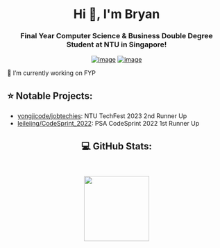 <h1 align="center">Hi 👋, I'm Bryan</h1>
<h3 align="center">Final Year Computer Science & Business Double Degree Student at NTU in Singapore!</h3>
<div align="center">

[![image](https://img.shields.io/badge/LinkedIn-0077B5?style=for-the-badge&logo=linkedin&logoColor=white)](https://www.linkedin.com/in/bryan-lim-b9a95a1bb/)
[![image](https://img.shields.io/badge/Gmail-D14836?style=for-the-badge&logo=gmail&logoColor=white)](mailto:limbryan00@gmail.com)

</div>

🔭 I’m currently working on FYP


<h2>⭐️ Notable Projects:</h1> 

- [yongjicode/jobtechies](https://github.com/yongjicode/jobtechies): NTU TechFest 2023 2nd Runner Up
- [leileijng/CodeSprint_2022](https://github.com/leileijng/CodeSprint_2022): PSA CodeSprint 2022 1st Runner Up


<h2 align="center">  💻 GitHub Stats:</h2>
<br />
<p align= "center">
  <img height= "150" src="https://github-readme-stats-eight-theta.vercel.app/api?username=zonpig&theme=react&show_icons=true&include_all_commits=true&count_private=true" />
</p>



<!---
- 👀 I’m interested in ...
- 🌱 I’m currently learning ...
- 💞️ I’m looking to collaborate on ...
- 📫 How to reach me ...
- ⚡ What I like to do: **Watch, play, and talk football ⚽️. Reading about businesses (mostly Tech), and drinking coffee ☕️.**
zonpig/zonpig is a ✨ special ✨ repository because its `README.md` (this file) appears on your GitHub profile.
You can click the Preview link to take a look at your changes.
--->
